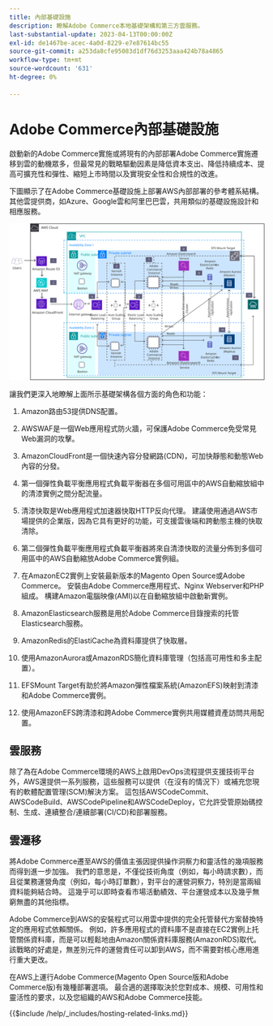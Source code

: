 ```yaml
---
title: 內部基礎設施
description: 瞭解Adobe Commerce本地基礎架構和第三方雲服務。
last-substantial-update: 2023-04-13T00:00:00Z
exl-id: de1467be-acec-4a0d-8229-e7e87614bc55
source-git-commit: a253da8cfe95083d1df76d3253aaa424b78a4865
workflow-type: tm+mt
source-wordcount: '631'
ht-degree: 0%

---
```


# Adobe Commerce內部基礎設施

啟動新的Adobe Commerce實施或將現有的內部部署Adobe Commerce實施遷移到雲的動機眾多，但最常見的戰略驅動因素是降低資本支出、降低持續成本、提高可擴充性和彈性、縮短上市時間以及實現安全性和合規性的改進。

下圖顯示了在Adobe Commerce基礎設施上部署AWS內部部署的參考體系結構。 其他雲提供商，如Azure、Google雲和阿里巴巴雲，共用類似的基礎設施設計和相應服務。

![示出第三方雲服務上自主托管Adobe Commerce基礎架構的圖表](/help/assets/playbooks/on-premises-infrastructure.svg)

讓我們更深入地瞭解上面所示基礎架構各個方面的角色和功能：

1. Amazon路由53提供DNS配置。

1. AWSWAF是一個Web應用程式防火牆，可保護Adobe Commerce免受常見Web漏洞的攻擊。

1. AmazonCloudFront是一個快速內容分發網路(CDN)，可加快靜態和動態Web內容的分發。

1. 第一個彈性負載平衡應用程式負載平衡器在多個可用區中的AWS自動縮放組中的清漆實例之間分配流量。

1. 清漆快取是Web應用程式加速器快取HTTP反向代理。 建議使用通過AWS市場提供的企業版，因為它具有更好的功能，可支援雲後端和跨動態主機的快取清除。

1. 第二個彈性負載平衡應用程式負載平衡器將來自清漆快取的流量分佈到多個可用區中的AWS自動縮放Adobe Commerce實例組。

1. 在AmazonEC2實例上安裝最新版本的Magento Open Source或Adobe Commerce。 安裝由Adobe Commerce應用程式、Nginx Webserver和PHP組成。 構建Amazon電腦映像(AMI)以在自動縮放組中啟動新實例。

1. AmazonElasticsearch服務是用於Adobe Commerce目錄搜索的托管Elasticsearch服務。

1. AmazonRedis的ElastiCache為資料庫提供了快取層。

1. 使用AmazonAurora或AmazonRDS簡化資料庫管理（包括高可用性和多主配置）。

1. EFSMount Target有助於將Amazon彈性檔案系統(AmazonEFS)映射到清漆和Adobe Commerce實例。

1. 使用AmazonEFS跨清漆和跨Adobe Commerce實例共用媒體資產訪問共用配置。

## 雲服務

除了為在Adobe Commerce環境的AWS上啟用DevOps流程提供支援技術平台外，AWS還提供一系列服務，這些服務可以提供（在沒有的情況下）或補充您現有的軟體配置管理(SCM)解決方案。 這包括AWSCodeCommit、AWSCodeBuild、AWSCodePipeline和AWSCodeDeploy，它允許受管原始碼控制、生成、連續整合/連續部署(CI/CD)和部署服務。

## 雲遷移

將Adobe Commerce遷至AWS的價值主張因提供操作洞察力和靈活性的幾項服務而得到進一步加強。 我們的意思是，不僅從技術角度（例如，每小時請求數），而且從業務運營角度（例如，每小時訂單數），對平台的運營洞察力，特別是當兩組資料能夠結合時。 這幾乎可以即時查看市場活動績效、平台運營成本以及幾乎無窮無盡的其他指標。

Adobe Commerce到AWS的安裝程式可以用雲中提供的完全托管替代方案替換特定的應用程式依賴關係。 例如，許多應用程式的資料庫不是直接在EC2實例上托管關係資料庫，而是可以輕鬆地由Amazon關係資料庫服務(AmazonRDS)取代。 該戰略的好處是，無差別元件的運營責任可以卸到AWS，而不需要對核心應用進行重大更改。

在AWS上運行Adobe Commerce(Magento Open Source版和Adobe Commerce版)有幾種部署選項。 最合適的選擇取決於您對成本、規模、可用性和靈活性的要求，以及您組織的AWS和Adobe Commerce技能。

{{$include /help/_includes/hosting-related-links.md}}
